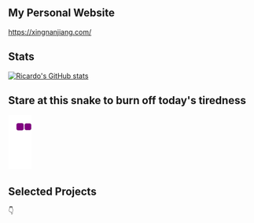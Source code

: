 ## My Personal Website

https://xingnanjiang.com/

## Stats

[![Ricardo's GitHub stats](https://github-readme-stats.vercel.app/api?username=RicardoChaseCo)](https://github.com/anuraghazra/github-readme-stats)

## Stare at this snake to burn off today's tiredness
![snake gif](https://github.com/RicardoChaseCo/RicardoChaseCo/blob/output/github-contribution-grid-snake.gif)
  

## Selected Projects
👇
